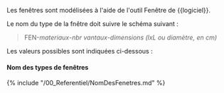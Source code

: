 Les fenêtres sont modélisées à l'aide de l'outil Fenêtre de {{logiciel}}.

Le nom du type de la fnêtre doit suivre le schéma suivant :

> FEN-_materiaux_-_nbr vantaux_-_dimensions (lxL ou diamètre, en cm)_

Les valeurs possibles sont indiquées ci-dessous :

#### Nom des types de fenêtres

{% include "/00_Referentiel/NomDesFenetres.md" %}
